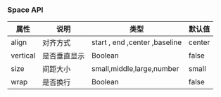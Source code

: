 ### Space API
| 属性     | 说明         | 类型                          | 默认值 |
| -------- | ------------ | ----------------------------- | ------ |
| align    | 对齐方式     | start , end ,center ,baseline | center |
| vertical | 是否垂直显示 | Boolean                       | false  |
| size     | 间距大小     | small,middle,large,number     | small  |
| wrap     | 是否换行     | Boolean                       | false  |